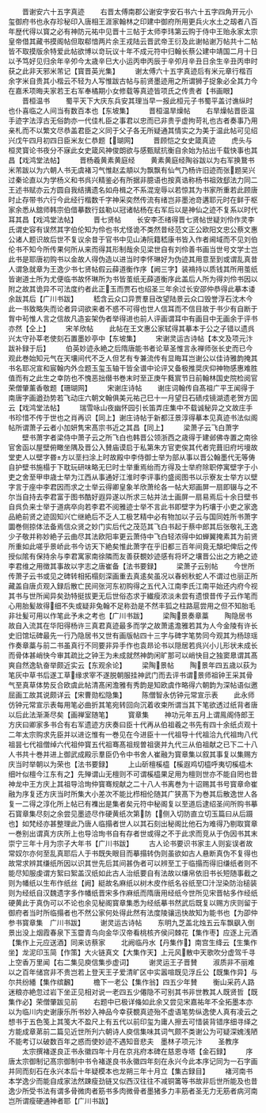 <!-- { "loadSidebar": true } -->
　　晋谢安六十五字真迹
　　右晋太傅南郡公谢安字安石书六十五字四角开元小玺御府书也永存珍秘印入唐相王涯家翰林之印建中御府所用更兵火水土之刼者八百年歴代得以寳之必有神防元祐中见晋十三帖于太师李玮第云购于侍中王贻永家太宗皇帝借其藏书摸阁帖但取郗愔两片余王戎陆云晋武帝王衍及此谢帖谢万帖共十二帖皆不取摸版余特爱此帖欲博以竒玩议十年不成元符中归翰长蔡公建中靖国二月十日以予笃好见归余年辛夘今太歳辛巳大小运丙申丙辰于辛夘月辛丑日余生辛丑丙申时获之此非天邪米芾记【寳晋英光集】
　　谢太傅六十五字真迹后有米元章行楷百余字米自贵其小楷云不轻为人写惟跋古帖与前贤墨迹用之所谓狮子捉象必全其力今在嘉禾项晦夫家若王右军奉橘期小女修载等真迹皆项氏之传贵者【书画眼】
　　晋桓温书
　　蜀平天下大庆东兵安其理当早一报此桓元子书蜀平盖讨谯纵时也仆喜临之人间当有数百本也【东坡集】
　　晋桓温旱燥帖
　　右旱燥帖晋臣温手迹字法淳古无俗韵亦一代佳札臣之事君以忠而已非贵乎虚拘苛礼也古者奏事乃用亲札而不以繁文尽恭盖君臣之义同于父子各无所疑通其情实之为美于温此帖可见绍兴戊午四月初四日臣米友仁恭题【瑚网】
　　晋顾恺之女史箴真迹
　　虎头与桓灵寳论书夜分不寐此女史箴风神俊朗欲与感甄赋抗衡自余始为拈出千载快事也其昌【戏鸿堂法帖】
　　晋杨羲黄素黄庭经
　　黄素黄庭经陶谷跋以为右军换鵞书米芾跋以为六朝人书无虞褚习气惟赵孟頫以为飘飘有仙气乃杨许旧迹而张题吴兴过秦论直以为学杨义和书呉兴精鉴必有所据非臆语也按真诰称杨书祖效郄法力同二王述书赋亦云方圆自我结搆遗名如舟楫之不系混宠辱以若惊其为书家所重若此顾唐时止存带书六行今此经行楷数千字神采奕然传流有绪岂非墨池竒遘耶元时在鲜于枢家余悉从舘师韩宗伯借摹数行兹勒以冠诸帖杨在右军后以是神仙之迹不复系以时代耳其昌【戏鸿堂法帖】
　　晋七贤帖
　　长安李丕绪得晋七贤帖世疑刘伶作灵李氏谓史容有误然其字伯伦知为伶也书尤怪诡不类然昔经范文正公欧阳文忠公蔡文惠公诸人题识故后世不复议余昔于官书中见山涛阮籍嵇康书皆入作者阃域而不见刘伯伦书不知今所传果何所从来而得其形制哉余见梁世自有刘伶善书画当世号文学士岂此书是耶唐初购书以金故人得伪造以进当时李怀琳好为伪迹其用意至到或谓乱真昔人谓急就章为王逸少书七贤帖假云薛道衡作序【阙三字】装褙持以质钱其所用茧纸皆谢道士所为尤便临书故怀琳所为书皆茧纸无薛道衡序此盖后人所为得刘伶书因以附之故其诡异不可法度约者此正玉而贾石也绍圣三年余过长安邵仲恭得此摹本诿余跋其后【广川书跋】
　　嵇含云众口异贾羣目改望陆景云众口毁誉浮石沈木今此一书致略失而论者异词欲来者不惑不可得也世人信耳而不信目故于书少有自断于胷中茍惟人言之信故凡造妄架伪者举得进也前人评画谓耳中有画目中无画余于评书亦然【仝上】
　　宋羊欣帖
　　此帖在王文惠公家轼得其摹本于公之子错以遗呉兴太守孙莘老使刻石置墨妙亭中【东坡集】
　　宋谢灵运古诗帖【本文及项元汴跋补録于后】
　　伯英妙迹永絶之后隋唐能书者论草圣惟言永禅师张长史而已今观此巻始知元气在天壤间代不乏人但艺有专兼流传有显晦耳岂谢公以佳诗雅韵掩其书名耶况宣和宸翰内外佥题玉玺玉轴干皆全谱中论评又备极推奨庆仰神物感惠难胜值而有之此生之幸防也不愧恶拙僣书巻末时至正庚午蕤賔节日前翰林国史院检阅官荣僧肇薰香敬题【珊瑚网】
　　宋谢庄诗帖
　　谢庄词翰传自髙祖广平王闻得于南唐字画遒劲势若飞动庄六朝文翰俱美元祐己巳十一月望日石碛戍镜湖遗老贺方囬云【戏鸿堂法帖】
　　瑞雪咏山夜幽怀园引长笛弄庄集中不载诚秘异之文故庄手书珍惜不传于世也之肖再识【同上】谢庄诗帖于新都汪景淳得摹本见真迹书法似阁帖所谓萧子云者小加妍隽宋髙宗书近之其昌【同上】
　　梁萧子云飞白萧字
　　壁书萧字者梁侍中萧子云之所飞白也韩晋公领浙西之歳得于建邺佛寺置之南徐官舍函以屋壁俯瞰坐隅及晋公入賛庙谟启于私第朱方官吏俟其代者完葺旧府圬墁故堂吏人以壁字昬方以垩扫涂上时故殿中李侍御士举为部从事以晋公翰墨代无等俦自护壁书施榻于下耽玩研味略无巳时士举重焉绐而方得及士举府除职停寓壁字于小吏之舍至甲申歳士举为江西从事通好江淮时李评事约盛阅图书以示寮友士举方以壁字言于座中李君因而求之士举云得卿皇象羊欣萧纶各一帖大郑画屏一扇即辍与之不尔当自持去李君富于图书酷好遐异遂以所求三帖并法士画屏一扇易焉后十余日壁书自呉负来士举于道病卒向若李君不阅雅迹士举不言此书即壁字为朽壤于小吏之家逸品絶前贤之迹固知兴亡继絶后不乏人工极艺精中必有物加以子云与国同姓所书萧字圜巻侧掠体法备焉信众贤之妙门实后代之茂范其飞白书起于蔡中郎其后张敬礼王逸少子敬并称妙絶子云曲尽其法欧阳率更云萧侍中飞白轻浓得中如蝉翼掩素其为前贤所重如此嗟乎景峤此书今访天下絶矣惟此萧字在乎旧都三百年间竟无頽圯俾后之传授似隂有保持余与李君寓家南徐隣而友善获覩妙迹感有将坏之壤晋公出之方絶之迹李君维之用徴其事故以字志之唐崔备【法书要録】
　　梁萧子云别帖
　　今世所传萧子云书或见之碑转相拓榻刻深画重去真逺矣虽况以春蚓秋蛇人不谓过也丽正所藏盖自唐贞观入録后散亡民间张河东初购得之五代入江南李氏江南平始还内府今视其书与世所闻异矣劲特挺拔更无后世俗态求于纎瘦浓淡未尝有遗恨昔传子云作笔而心用胎髪故得细不失或疑非兔翰不足称劲是不然丰狐之柱路扈尝用之但不知胎毛非壮髪可用以作笔此予未之考也【广川书跋】
　　梁陶景奏章藁
　　陶隐居书故自入流其在华阳得杨许三真君真迹最多而学之故萧逺澹雅若其为人今金陵有许长史旧馆坛碑最先一行乃隐居书又世有画版帖四十三字与碑字笔势同今观其为杨琼瑶作奏章藁与前二书虽真行不同要非异手作也袁昻论书以隠居若呉兴小儿形状未成长而骨体甚峭快今审其疏比之钟王为未成就然神韵闲旷那可以峭快目之独窦臮谓其髙爽自然逸轨奋举颇近实云【东观余论】
　　梁陶景帖
　　陶景年四五歳以荻为笔灰中草书后遂工草缘求宰不遂脱朝服挂神武门而去评书谓景师祖钟王采其骨气至真草体势反合欧虞此帖清髙闲澹雅有秀韵是知欧虞作略得六朝韵为深帖语似邀屈画工故其说颇详云【宋曹勋松隐集】
　　陈僧智永仿钟元常宣示表
　　此永师仿钟元常宣示表每用笔必曲折其笔宛转回向沉着收束所谓当其下笔欲透过纸背者唐以后此法渐澌尽矣【画禅室随笔】
　　寳章集
　　神功元年五月上谓鳯阁侍郎王方庆曰卿家多书合有右军遗迹方庆奏曰臣十代再从伯祖羲之书先有四十余纸贞观十二年太宗购求先臣并以进讫惟有一巻见在今进臣十一代祖导十代祖洽九代祖珣八代祖昙七代祖僧绰六代祖仲寳五代祖骞髙祖规曽祖褒并九代三从伯祖献之已下二十八人书共十巻并进上御武成殿示羣臣仍令中书舍人崔融为寳章集以叙其事复以集赐方庆当时举朝以为荣也【法书要録】
　　上山斫檀榽橀【榽遐鸡切橀呼夷切榽橀木细叶似檀今江东有之】先殚谓山无檀则不可谓榽橀果足用为檀则世亦不能自罔也昔神龙中王方庆上其祖导洽珣仲寳骞规献之二十八人书离巻为十诏赐其书号寳章命崔融为序复还方庆当时所集大小差次不能比栉相伦随其广狭髙下为巻其后散逸世人各复一二得之淳化所上帖已有襍出是集者矣元符中秘阁复以至道后逮绍圣间所购书摹石寳章集尽刻之余尝见墨迹尽作硬黄纸次第防【侧入切防直立切玉篇曰从后蹑也】如梵经亦甚整理此乃唐人临搨者世人以其石刻出秘阁比他石为难得乃剔取寳章一巻别出谓真方庆所上也导洽珣书自有存者世或得之不于此求而竞从于伪因书其末崇宁三年十月为宗子大年书【广川书跋】
　　古人论书要识书家主人则妄误者故常奴尔亦何至乱真耶后人于书既失眼目而摹搨转伪则虽欲如古人悬断真伪不复得也故常求辨其缣纸所因以识其世先后其间甚伪者可以辨至工于临搨而得旧缣纸者则不能尽知服虔谓方絮曰絮盖汉纸如此古人治纸要自有法故以缣帛依旧书长短随事截之则为幡纸以生布作纸丝【阙】綎故名麻纸以树木皮作纸名谷纸至□汁湼染防治槌装则为经纸自汉魏遗字多作幡纸晋宋多作麻纸而隋唐用经纸今世所见宋晋帖多作经纸硬黄此于真伪可以不论也余见秘阁寳章集悉为经纸摹书然武后既复以赐方庆则留于御府者当时所临搨者也不然公家何处得此然有法度陵骧迅快故知为能书也【为卲仲参书寳章集　广川书跋】
　　谢灵运古诗帖
　　东明九芝盖北烛五云车飘飖入倒景出没上烟霞春泉下玉霤青鸟向金华汉帝看桃核齐侯问棘花【集作枣】应逐上元酒【集作上元应送酒】同来访蔡家
　　北阙临丹水【丹集作】南宫生绛云【生集作坐】龙泥印玉简【作策】大火链真文【大集作天】上元风散中天歌吹分虚驾千寻上空香万里闻【右二集见庾信集歩虚词】
　　谢灵运王子晋賛
　　淑质非不丽难以之百年储宫非不贵岂若上登天王子爱清旷区中实嚣喧既见浮丘公【既集作异】与尔共纷繙【集作缤飜】
　　檐下一老公【集作翁】四五少年賛
　　衡山采药人路迷粮亦絶忽过岩下坐正见相对说一老四五少僊隐不可别其书非世教其人既贤哲【既集作必】荣僧肇跋见前
　　右题中已极详偹如此余又尝见宋嘉祐年不全拓墨本亦以为临川内史谢康乐所书妙入神品今幸获覩真迹殆不虚语笔势纵逸使人真有凌云之想书于五色笺上其笺大不盈尺上有五代以前印玺为庸人擦去可惜装背错序细寻绎之方能成章苐前二篇见近世所刋六朝诗人庾信集味其词气颇不类谢公为可疑深媿浅陋不能考订以破数百年之惑而使妙迹不遇知音悲夫　墨林子项元汴
　　圣教序
　　太宗撰褚遂良正书永徽四年十月在京兆府本碑在慈恩寺塔【金石録】
　　序唐太宗御制记髙宗御制中书令褚遂良书永徽四年刻在永兴今此本序记同为一石字画并同而刻石在永兴本后十年疑模本也龙朔三年十月立【集古録目】
　　褚河南书本学逸少而能自成家法然踈瘦劲链又似西汉往往不减铜筩等书故非后世所能及也昔逸少所受书法有谓多骨微肉者筋书多肉微骨者墨猪多力丰筋者圣无力无筋者病河南岂所谓瘦硬通神者耶【广川书跋】

